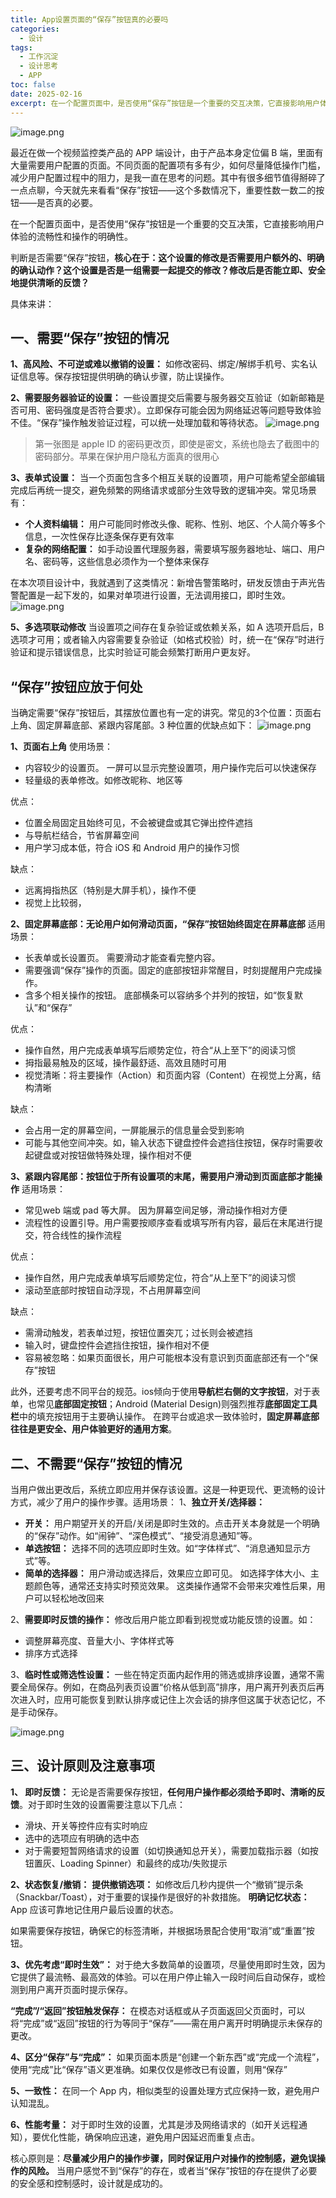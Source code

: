 ```yaml
---
title: App设置页面的“保存”按钮真的必要吗
categories:
  - 设计
tags:
  - 工作沉淀
  - 设计思考
  - APP
toc: false
date: 2025-02-16
excerpt: 在一个配置页面中，是否使用“保存”按钮是一个重要的交互决策，它直接影响用户体验的流畅性和操作的明确性。
---
```

![image.png](https://savemyblogpic-1311313070.cos.ap-chengdu.myqcloud.com/blogpicture/20250605182533.png)

最近在做一个视频监控类产品的 APP 端设计，由于产品本身定位偏 B 端，里面有大量需要用户配置的页面。不同页面的配置项有多有少，如何尽量降低操作门槛，减少用户配置过程中的阻力，是我一直在思考的问题。其中有很多细节值得掰碎了一点点聊，今天就先来看看“保存”按钮——这个多数情况下，重要性数一数二的按钮——是否真的必要。

在一个配置页面中，是否使用“保存”按钮是一个重要的交互决策，它直接影响用户体验的流畅性和操作的明确性。

判断是否需要“保存”按钮，**核心在于：这个设置的修改是否需要用户额外的、明确的确认动作？这个设置是否是一组需要一起提交的修改？修改后是否能立即、安全地提供清晰的反馈？**

具体来讲：
## 一、需要“保存”按钮的情况

 **1、高风险、不可逆或难以撤销的设置：** 如修改密码、绑定/解绑手机号、实名认证信息等。保存按钮提供明确的确认步骤，防止误操作。

**2、需要服务器验证的设置：** 一些设置提交后需要与服务器交互验证（如新邮箱是否可用、密码强度是否符合要求）。立即保存可能会因为网络延迟等问题导致体验不佳。“保存”操作触发验证过程，可以统一处理加载和等待状态。
![image.png](https://savemyblogpic-1311313070.cos.ap-chengdu.myqcloud.com/blogpicture/20250606102453.png)

> 第一张图是 apple ID 的密码更改页，即使是密文，系统也隐去了截图中的密码部分。苹果在保护用户隐私方面真的很用心

**3、表单式设置：**
当一个页面包含多个相互关联的设置项，用户可能希望全部编辑完成后再统一提交，避免频繁的网络请求或部分生效导致的逻辑冲突。常见场景有：
- **个人资料编辑：** 用户可能同时修改头像、昵称、性别、地区、个人简介等多个信息，一次性保存比逐条保存更有效率
- **复杂的网络配置：** 如手动设置代理服务器，需要填写服务器地址、端口、用户名、密码等，这些信息必须作为一个整体来保存

在本次项目设计中，我就遇到了这类情况：新增告警策略时，研发反馈由于声光告警配置是一起下发的，如果对单项进行设置，无法调用接口，即时生效。
![image.png](https://savemyblogpic-1311313070.cos.ap-chengdu.myqcloud.com/blogpicture/20250606112501.png)

**5、多选项联动修改**
当设置项之间存在复杂验证或依赖关系，如 A 选项开启后，B 选项才可用；或者输入内容需要复杂验证（如格式校验）时，统一在“保存”时进行验证和提示错误信息，比实时验证可能会频繁打断用户更友好。

## “保存”按钮应放于何处
当确定需要“保存”按钮后，其摆放位置也有一定的讲究。常见的3个位置：页面右上角、固定屏幕底部、紧跟内容尾部。3 种位置的优缺点如下：
![image.png](https://savemyblogpic-1311313070.cos.ap-chengdu.myqcloud.com/blogpicture/20250606160307.png)

**1、页面右上角**
使用场景：
- 内容较少的设置页。 一屏可以显示完整设置项，用户操作完后可以快速保存
- 轻量级的表单修改。如修改昵称、地区等

优点：
- 位置全局固定且始终可见，不会被键盘或其它弹出控件遮挡
- 与导航栏结合，节省屏幕空间
- 用户学习成本低，符合 iOS 和 Android 用户的操作习惯

缺点：
- 远离拇指热区（特别是大屏手机），操作不便
- 视觉上比较弱，

**2、固定屏幕底部：无论用户如何滑动页面，“保存”按钮始终固定在屏幕底部**
适用场景：
- 长表单或长设置页。 需要滑动才能查看完整内容。
- 需要强调“保存”操作的页面。固定的底部按钮非常醒目，时刻提醒用户完成操作。
- 含多个相关操作的按钮。 底部横条可以容纳多个并列的按钮，如“恢复默认”和“保存”

优点：
- 操作自然，用户完成表单填写后顺势定位，符合“从上至下”的阅读习惯
- 拇指最易触及的区域，操作最舒适、高效且随时可用
- 视觉清晰：将主要操作（Action）和页面内容（Content）在视觉上分离，结构清晰

缺点：
- 会占用一定的屏幕空间，一屏能展示的信息量会受到影响
- 可能与其他空间冲突。如，输入状态下键盘控件会遮挡住按钮，保存时需要收起键盘或对按钮做特殊处理，操作相对不便

**3、紧跟内容尾部：按钮位于所有设置项的末尾，需要用户滑动到页面底部才能操作**
适用场景：
- 常见web 端或 pad 等大屏。 因为屏幕空间足够，滑动操作相对方便
- 流程性的设置引导。用户需要按顺序查看或填写所有内容，最后在末尾进行提交，符合线性的操作流程

优点：
- 操作自然，用户完成表单填写后顺势定位，符合“从上至下”的阅读习惯
- 滚动至底部时按钮自动浮现，不占用屏幕空间

缺点：
- 需滑动触发，若表单过短，按钮位置突兀；过长则会被遮挡
- 输入时，键盘控件会遮挡住按钮，操作相对不便
- 容易被忽略：如果页面很长，用户可能根本没有意识到页面底部还有一个“保存”按钮

此外，还要考虑不同平台的规范。ios倾向于使用**导航栏右侧的文字按钮**，对于表单，也常见**底部固定按钮**；Android (Material Design)则强烈推荐**底部固定工具栏**中的填充按钮用于主要确认操作。
在跨平台或追求一致体验时，**固定屏幕底部往往是更安全、用户体验更好的通用方案**。

## 二、不需要“保存”按钮的情况
当用户做出更改后，系统立即应用并保存该设置。这是一种更现代、更流畅的设计方式，减少了用户的操作步骤。适用场景：
1、**独立开关/选择器：**
- **开关：** 用户期望开关的开启/关闭是即时生效的。点击开关本身就是一个明确的“保存”动作。如“闹钟”、“深色模式”、“接受消息通知”等。
- **单选按钮：** 选择不同的选项应即时生效。如“字体样式”、“消息通知显示方式”等。
- **简单的选择器：** 用户滑动或选择后，效果应立即可见。 如选择字体大小、主题颜色等，通常还支持实时预览效果。
这类操作通常不会带来灾难性后果，用户可以轻松地改回来

2、**需要即时反馈的操作：**
修改后用户能立即看到视觉或功能反馈的设置。如：
- 调整屏幕亮度、音量大小、字体样式等
- 排序方式选择

3、**临时性或筛选性设置：**
一些在特定页面内起作用的筛选或排序设置，通常不需要全局保存。例如，在商品列表页设置“价格从低到高”排序，用户离开列表页后再次进入时，应用可能恢复到默认排序或记住上次会话的排序但这属于状态记忆，不是手动保存。
 
![image.png](https://savemyblogpic-1311313070.cos.ap-chengdu.myqcloud.com/blogpicture/20250606104259.png)


## 三、设计原则及注意事项

**1、 即时反馈：** 无论是否需要保存按钮，**任何用户操作都必须给予即时、清晰的反馈**。对于即时生效的设置需要注意以下几点：
- 滑块、开关等控件应有实时响应
- 选中的选项应有明确的选中态
- 对于需要短暂网络请求的设置（如切换通知总开关），需要加载指示器（如按钮置灰、Loading Spinner）和最终的成功/失败提示

**2、状态恢复/撤销：** 
**提供撤销选项：** 如修改后几秒内提供一个“撤销”提示条（Snackbar/Toast），对于重要的误操作是很好的补救措施。
**明确记忆状态：** App 应该可靠地记住用户最后设置的状态。

如果需要保存按钮，确保它的标签清晰，并根据场景配合使用“取消”或“重置”按钮。

**3、优先考虑“即时生效”：**
对于绝大多数简单的设置项，尽量使用即时生效，因为它提供了最流畅、最高效的体验。可以在用户停止输入一段时间后自动保存，或检测到用户离开页面时提示保存。

**“完成”/“返回”按钮触发保存：** 在模态对话框或从子页面返回父页面时，可以将“完成”或“返回”按钮的行为等同于“保存”——需在用户离开时明确提示未保存的更改。

**4、区分“保存”与“完成”：** 如果页面本质是“创建一个新东西”或“完成一个流程”，使用“完成”比“保存”语义更准确。如果仅仅是修改已有设置，则用“保存”

**5、一致性：** 在同一个 App 内，相似类型的设置处理方式应保持一致，避免用户认知混乱。

**6、性能考量：** 对于即时生效的设置，尤其是涉及网络请求的（如开关远程通知），要优化性能，确保响应迅速，避免用户因延迟而重复点击。


核心原则是：**尽量减少用户的操作步骤，同时保证用户对操作的控制感，避免误操作的风险。** 当用户感觉不到“保存”的存在，或者当“保存”按钮的存在提供了必要的安全感和控制感时，设计就是成功的。